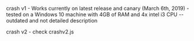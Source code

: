 crash v1 - Works currently on latest release and canary (March 6th, 2019) - tested on a Windows 10 machine with 4GB of RAM and 4x intel i3 CPU -- outdated and not detailed description

crash v2 - check crashv2.js

